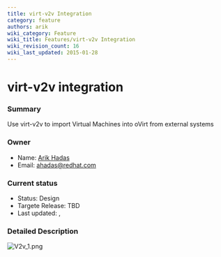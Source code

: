```yaml
---
title: virt-v2v Integration
category: feature
authors: arik
wiki_category: Feature
wiki_title: Features/virt-v2v Integration
wiki_revision_count: 16
wiki_last_updated: 2015-01-28
---
```


# virt-v2v integration

### Summary

Use virt-v2v to import Virtual Machines into oVirt from external systems

### Owner

*   Name: [ Arik Hadas](User:Arik)
*   Email: <ahadas@redhat.com>

### Current status

*   Status: Design
*   Targete Release: TBD
*   Last updated: ,

### Detailed Description

![](V2v_1.png "V2v_1.png")

